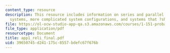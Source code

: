 ```yaml
---
content_type: resource
description: This resource includes information on series and parallel systems, m-out-of-n
  systems, more complicated system configurations, and systems that ?share the load.?
file: https://ol-ocw-studio-app-qa.s3.amazonaws.com/courses/1-151-probability-and-statistics-in-engineering-spring-2005/39650745d241175c8557bdefc67f676b_app1_reli_final.pdf
file_type: application/pdf
resourcetype: Document
title: app1_reli_final.pdf
uid: 39650745-d241-175c-8557-bdefc67f676b
---
```

